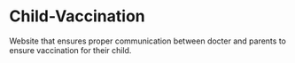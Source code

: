 # Child-Vaccination
Website that ensures proper communication between docter and parents to ensure vaccination for their child.
